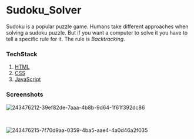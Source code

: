 # Sudoku_Solver


Sudoku is a popular puzzle game. Humans take different approaches when solving a sudoku puzzle. But if you want a computer to solve it you have to tell a specific rule for it. The rule is <i>Backtracking</i>.
### TechStack
1. <a href="https://www.geeksforgeeks.org/html/">HTML</a>
2. <a href="https://www.geeksforgeeks.org/css/">CSS</a>
3. <a href="https://www.geeksforgeeks.org/javascript/">JavaScript</a> 

### Screenshots
![243476212-39ef82de-7aaa-4b8b-9d64-1f61f392dc86](https://github.com/soumya-maheshwari/Sudoku_Solver/assets/104725768/093a1561-2fec-4ff2-adc6-30487d657651)

</br>

![243476215-7f70d9aa-0359-4ba5-aae4-4a0d46a2f035](https://github.com/soumya-maheshwari/Sudoku_Solver/assets/104725768/9045f2e1-918a-4f4b-9ed2-c87cfcf941d8)
